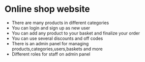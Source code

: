 # Online shop website
- There are many products in different categories
- You can login and sign up as new user
- You can add any product to your basket and finalize your order
- You can use several discounts and off codes
- There is an admin panel for managing products,categories,users,baskets and more
- Different roles for staff on admin panel
